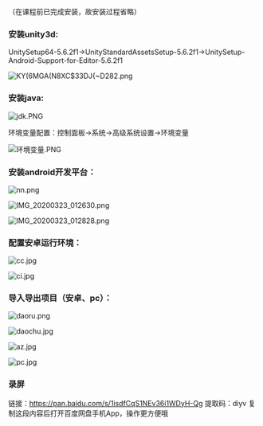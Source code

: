 （在课程前已完成安装，故安装过程省略）


### 安装unity3d:

UnitySetup64-5.6.2f1→UnityStandardAssetsSetup-5.6.2f1→UnitySetup-Android-Support-for-Editor-5.6.2f1

![KY(6MGA(N8XC$33DJ{~D282.png](https://upload-images.jianshu.io/upload_images/9460880-046c3acd0d2d7081.png?imageMogr2/auto-orient/strip%7CimageView2/2/w/1240)


### 安装java:

![jdk.PNG](https://upload-images.jianshu.io/upload_images/9460880-dbd71f13342f048a.PNG?imageMogr2/auto-orient/strip%7CimageView2/2/w/1240)

环境变量配置：控制面板→系统→高级系统设置→环境变量

![环境变量.PNG](https://upload-images.jianshu.io/upload_images/9460880-f4e88af16aac535c.PNG?imageMogr2/auto-orient/strip%7CimageView2/2/w/1240)

### 安装android开发平台：

![nn.png](https://upload-images.jianshu.io/upload_images/9460880-12f16eda69c871eb.png?imageMogr2/auto-orient/strip%7CimageView2/2/w/1240)

![IMG_20200323_012630.png](https://upload-images.jianshu.io/upload_images/9460880-44037a69eab4d628.png?imageMogr2/auto-orient/strip%7CimageView2/2/w/1240)

![IMG_20200323_012828.png](https://upload-images.jianshu.io/upload_images/9460880-e5acd316f3a03ee8.png?imageMogr2/auto-orient/strip%7CimageView2/2/w/1240)

### 配置安卓运行环境：

![cc.jpg](https://upload-images.jianshu.io/upload_images/9460880-f503c89db6c705fe.jpg?imageMogr2/auto-orient/strip%7CimageView2/2/w/1240)

![ci.jpg](https://upload-images.jianshu.io/upload_images/9460880-089e8fb7f951d675.jpg?imageMogr2/auto-orient/strip%7CimageView2/2/w/1240)

### 导入导出项目（安卓、pc）：

![daoru.png](https://upload-images.jianshu.io/upload_images/9460880-e13a1de2ca448b15.png?imageMogr2/auto-orient/strip%7CimageView2/2/w/1240)

![daochu.jpg](https://upload-images.jianshu.io/upload_images/9460880-3b6aceab9890a463.jpg?imageMogr2/auto-orient/strip%7CimageView2/2/w/1240)

![az.jpg](https://upload-images.jianshu.io/upload_images/9460880-4f2f8c01b1fc2a99.jpg?imageMogr2/auto-orient/strip%7CimageView2/2/w/1240)

![pc.jpg](https://upload-images.jianshu.io/upload_images/9460880-bbb0492e114afefc.jpg?imageMogr2/auto-orient/strip%7CimageView2/2/w/1240)

### 录屏
链接：https://pan.baidu.com/s/1isdfCqS1NEv36i1WDyH-Qg 
提取码：diyv 
复制这段内容后打开百度网盘手机App，操作更方便哦
